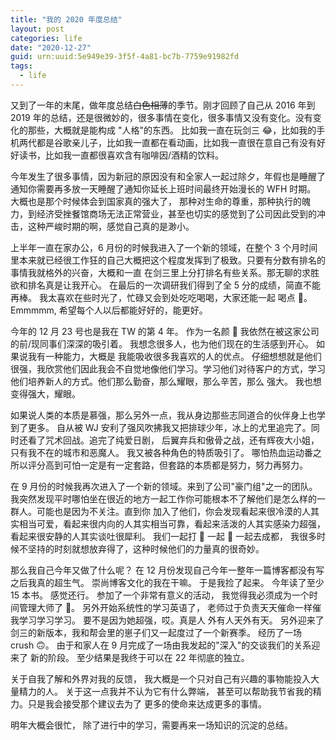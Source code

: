 ```yaml
---
title: "我的 2020 年度总结"
layout: post
categories: life
date: "2020-12-27"
guid: urn:uuid:5e949e39-3f5f-4a81-bc7b-7759e91982fd
tags:
  - life
---
```


又到了一年的末尾，做年度总结~~白色相薄~~的季节。刚才回顾了自己从 2016 年到 2019 年的总结，还是很微妙的，很多事情在变化，很多事情又没有变化。没有变化的那些，大概就是能构成
"人格"的东西。 比如我一直在玩剑三 😂，比如我的手机两代都是谷歌亲儿子，比如我一直都在看动画，比如我一直很在意自己有没有好好读书，比如我一直都很喜欢含有咖啡因/酒精的饮料。  
  
今年发生了很多事情，因为新冠的原因没有和全家人一起过除夕，年假也是睡醒了通知你需要再多放一天睡醒了通知你延长上班时间最终开始漫长的 WFH 时期。 大概也是那个时候体会到国家真的强大了，
那种对生命的尊重，那种执行的魄力，到经济受挫餐馆商场无法正常营业，甚至也切实的感觉到了公司因此受到的冲击，这种严峻时期的啊，感觉自己真的是渺小。  
  
上半年一直在家办公，6 月份的时候我进入了一个新的领域，在整个 3 个月时间里本来就已经很工作狂的自己大概把这个程度发挥到了极致。只要有分数有排名的事情我就格外的兴奋，大概和一直
在剑三里上分打排名有些关系。那无聊的求胜欲和排名真是让我开心。 在最后的一次调研我们得到了全 5 分的成绩，简直不能再棒。 我太喜欢在些时光了，忙碌又会到处吃吃喝喝，大家还能一起
喝点 🍺。 Emmmmm, 希望每个人以后都能好好的，能更好。  
  
今年的 12 月 23 号也是我在 TW 的第 4 年。 作为一名颜 🐶 我依然在被这家公司的前/现同事们深深的吸引着。 我想念很多人，也为他们现在的生活感到开心。 如果说我有一种能力，大概是
我能吸收很多我喜欢的人的优点。 仔细想想就是他们很强，我欣赏他们因此我会不自觉地像他们学习。学习他们对待客户的方式，学习他们培养新人的方式。他们那么勤奋，那么耀眼，那么辛苦，那么
强大。 我也想变得强大，耀眼。  
  
如果说人类的本质是慕强，那么另外一点，我从身边那些志同道合的伙伴身上也学到了更多。 自从被 WJ 安利了强风吹拂我又把排球少年，冰上的尤里追完了。同时还看了咒术回战。追完了纯爱日剧，
后翼弃兵和傲骨之战，还有辉夜大小姐，只有我不在的城市和恶魔人。 我又被各种角色的特质吸引了。 哪怕热血运动番之所以评分高到可怕一定是有一定套路，但套路的本质都是努力，努力再努力。  
  
在 9 月份的时候我再次进入了一个新的领域。来到了公司"豪门组"之一的团队。我突然发现平时哪怕坐在很近的地方一起工作你可能根本不了解他们是怎么样的一群人。可能也是因为不关注。直到你
加入了他们，你会发现看起来很冷漠的人其实相当可爱，看起来很内向的人其实相当可靠，看起来活泼的人其实感染力超强，看起来很安静的人其实谈吐很犀利。 我们一起打 🏀 一起 🎿 一起去成都，
我很多时候不坚持的时刻就想放弃得了，这种时候他们的力量真的很奇妙。  
  
那么我自己今年又做了什么呢？ 在 12 月份发现自己今年一整年一篇博客都没有写之后我真的超生气。 崇尚博客文化的我在干嘛。 于是我捡了起来。 今年读了至少 15 本书。 感觉还行。 
参加了一个非常有意义的活动， 我觉得我必须成为一个时间管理大师了 🌚。 另外开始系统性的学习英语了， 老师过于负责天天催命一样催我学习学习学习。 要不是因为她超强，哎。真是人
外有人天外有天。 另外迎来了剑三的新版本，我和帮会里的崽子们又一起度过了一个新赛季。 经历了一场 crush 🙃。 由于和家人在 9 月完成了一场由我发起的"深入"的交谈我们的关系迎来了
新的阶段。 至少结果是我终于可以在 22 年彻底的独立。 

关于自我了解和外界对我的反馈， 我大概是一个只对自己有兴趣的事物能投入大量精力的人。 关于这一点我并不认为它有什么弊端， 甚至可以帮助我节省我的精力。只是我会接受那个建议去为了
更多的使命来达成更多的事情。  
  
明年大概会很忙， 除了进行中的学习，需要再来一场知识的沉淀的总结。  

